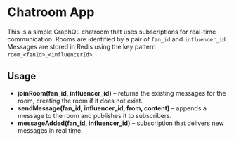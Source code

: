 # Chatroom App

This is a simple GraphQL chatroom that uses subscriptions for real-time
communication. Rooms are identified by a pair of `fan_id` and
`influencer_id`. Messages are stored in Redis using the key pattern
`room_<fanId>_<influencerId>`.

## Usage

- **joinRoom(fan_id, influencer_id)** – returns the existing messages for
the room, creating the room if it does not exist.
- **sendMessage(fan_id, influencer_id, from, content)** – appends a
message to the room and publishes it to subscribers.
- **messageAdded(fan_id, influencer_id)** – subscription that delivers
new messages in real time.
